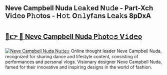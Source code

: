 ## Neve Campbell Nuda L𝚎a𝚔ed N𝚞𝚍e - Part-Xch Vi𝚍𝚎o P𝚑𝚘tos - H𝚘𝚝 O𝚗𝚕yf𝚊ns L𝚎a𝚔s 8pDxA

# <h2><a href="http://kfc2m5.oniu.top/?m=Neve+Campbell+Nuda">🔗👉 🔴 Neve Campbell Nuda P𝚑ot𝚘𝚜 V𝚒d𝚎o</a></h2>

[![Neve Campbell Nuda Nu𝚍e𝚜](https://i.imgur.com/0qMVB7G.gif)](http://kfc2m5.oniu.top/?m=Neve+Campbell+Nuda)
Online thought leader Neve Campbell Nuda, recognized for sharing dance and lifestyle content, consisting of performances and personal vlogs. Visionary designer Neve Campbell Nuda, famed for their innovative and inspiring designs in the world of fashion.  
